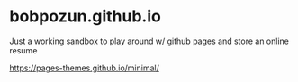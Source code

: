 # bobpozun.github.io

Just a working sandbox to play around w/ github pages and store an online resume

https://pages-themes.github.io/minimal/

